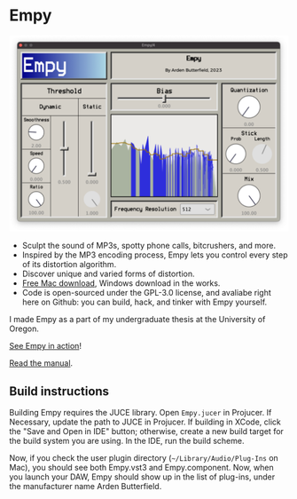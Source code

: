 # Empy

<img src="Images/gui.png">

- Sculpt the sound of MP3s, spotty phone calls, bitcrushers, and more.
- Inspired by the MP3 encoding process, Empy lets you control every step of its distortion algorithm.
- Discover unique and varied forms of distortion.
- [Free Mac download](https://github.com/ArdenButterfield/Empy/releases/tag/v1.0.0-mac), Windows download in the works.
- Code is open-sourced under the GPL-3.0 license, and avaliabe right here on Github: you can build, hack, and tinker with Empy yourself.

I made Empy as a part of my undergraduate thesis at the University of Oregon.

[See Empy in action](https://youtu.be/RhrXB1W7zAI)!

[Read the manual](User%20Manual.md).

## Build instructions

Building Empy requires the JUCE library. Open `Empy.jucer` in Projucer. If Necessary, update the path to JUCE in Projucer. If building in XCode, click the "Save and Open in IDE" button; otherwise, create a new build target for the build system you are using. In the IDE, run the build scheme.

Now, if you check the user plugin directory (`~/Library/Audio/Plug-Ins` on Mac), you should see both Empy.vst3 and Empy.component. Now, when you launch your DAW, Empy should show up in the list of plug-ins, under the manufacturer name Arden Butterfield.
